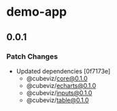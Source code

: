 # demo-app

## 0.0.1

### Patch Changes

- Updated dependencies [0f7173e]
  - @cubeviz/core@0.1.0
  - @cubeviz/echarts@0.1.0
  - @cubeviz/inputs@0.1.0
  - @cubeviz/table@0.1.0
